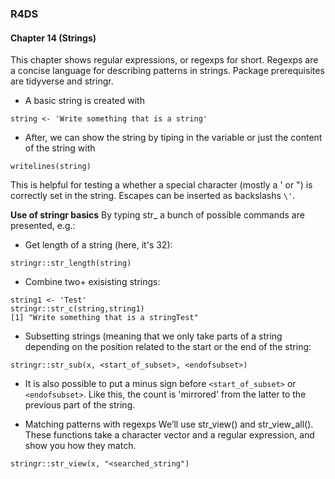 ### R4DS
#### Chapter 14 (Strings)
This chapter shows regular expressions, or regexps for short. Regexps are a concise language for describing patterns in strings. Package prerequisites are tidyverse and stringr.

- A basic string is created with
```
string <- 'Write something that is a string'
```
- After, we can show the string by tiping in the variable or just the content of the string with 
```
writelines(string)
```
This is helpful for testing a whether a special character (mostly a ' or ") is correctly set in the string. Escapes can be inserted as backslashs `\'`.

**Use of stringr basics**
By typing str_ a bunch of possible commands are presented, e.g.:
- Get length of a string (here, it's 32):
```
stringr::str_length(string)
```
- Combine two+ exisisting strings:
```
string1 <- 'Test'
stringr::str_c(string,string1)
[1] "Write something that is a stringTest"
```
- Subsetting strings (meaning that we only take parts of a string depending on the position related to the start or the end of the string:
```
stringr::str_sub(x, <start_of_subset>, <endofsubset>)
```
   - It is also possible to put a minus sign before `<start_of_subset>` or `<endofsubset>`. Like this, the count is 'mirrored'             from the latter to the previous part of the string.

- Matching patterns with regexps
  We’ll use str_view() and str_view_all(). These functions take a character vector and a regular expression, and show you how     they match.
```
stringr::str_view(x, "<searched_string")
```



